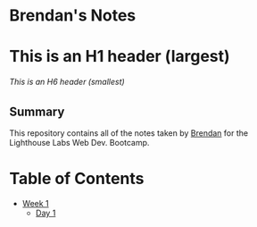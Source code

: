 # Brendan's Notes
# This is an H1 header (largest)
###### This is an H6 header (smallest)

## Summary
This repository contains all of the notes taken by [Brendan](https://github.com/boksul) for the Lighthouse Labs Web Dev. Bootcamp.

# Table of Contents

* [Week 1](/Week_1)
  * [Day 1](/Week_1/Day_1)
